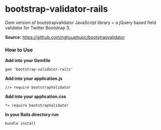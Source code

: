 bootstrap-validator-rails
=========================

Gem version of bootstrapvalidator JavaScript library = a jQuery based field validator for Twitter Bootstrap 3.

**Source:** https://github.com/nghuuphuoc/bootstrapvalidator

### How to Use

**Add into your Gemfile**

`gem 'bootstrap-validator-rails'`

**Add into your application.js**

`//= require bootstrapValidator`

**Add into your application.css**

`*= require bootstrapValidator`

**In your Rails directory run**

`bundle install`